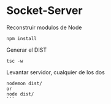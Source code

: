 


# Socket-Server

Reconstruir modulos de Node
```
npm install
```

Generar el DIST
```
tsc -w
```

Levantar servidor, cualquier de los dos
````
nodemon dist/
or
node dist/
```